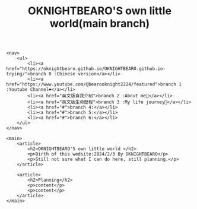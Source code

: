 <html>
<head>
    <title>My Blog</title>
    <link rel="stylesheet" type="text/css" href="style.css">
</head>
<body>
    <header>
        <h1>OKNIGHTBEARO'S own little world(main branch)</h1>
    </header>

    <nav>
        <ul>
            <li><a href="https://oknightbearo.github.io/OKNIGHTBEARO.github.io-trying/">branch 0 :Chinese version</a></li>
            <li><a href="https://www.youtube.com/@bearooknight2224/featured">branch 1 :Youtube Channel❤️</a></li>
            <li><a href="英文版自我介紹">branch 2 :About me🐧</a></li>
            <li><a href="英文版生命歷程">branch 3 :My life journey🌲</a></li>
            <li><a href="#">branch 4:</a></li>
            <li><a href="#">branch 5:</a></li>
            <li><a href="#">branch 6:</a></li>
        </ul>
    </nav>

    <main>
        <article>
            <h2>OKNIGHTBEARO'S own little world </h2>
            <p>Birth of this wedsite:2024/2/3 By OKNIGHTBEARO</p>
            <p>Still not sure what I can do here, still planning.</p>
        </article>

        <article>
            <h2>Planning</h2>
            <p>content</p>
            <p>content</p>
        </article>
    </main>
